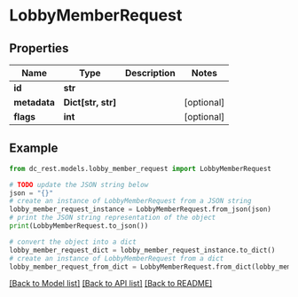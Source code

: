 # LobbyMemberRequest


## Properties

Name | Type | Description | Notes
------------ | ------------- | ------------- | -------------
**id** | **str** |  | 
**metadata** | **Dict[str, str]** |  | [optional] 
**flags** | **int** |  | [optional] 

## Example

```python
from dc_rest.models.lobby_member_request import LobbyMemberRequest

# TODO update the JSON string below
json = "{}"
# create an instance of LobbyMemberRequest from a JSON string
lobby_member_request_instance = LobbyMemberRequest.from_json(json)
# print the JSON string representation of the object
print(LobbyMemberRequest.to_json())

# convert the object into a dict
lobby_member_request_dict = lobby_member_request_instance.to_dict()
# create an instance of LobbyMemberRequest from a dict
lobby_member_request_from_dict = LobbyMemberRequest.from_dict(lobby_member_request_dict)
```
[[Back to Model list]](../README.md#documentation-for-models) [[Back to API list]](../README.md#documentation-for-api-endpoints) [[Back to README]](../README.md)


